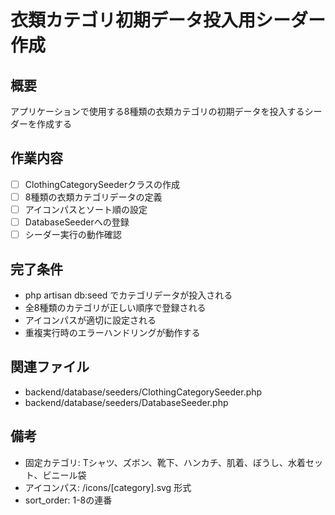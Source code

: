 # 衣類カテゴリ初期データ投入用シーダー作成

## 概要
アプリケーションで使用する8種類の衣類カテゴリの初期データを投入するシーダーを作成する

## 作業内容
- [ ] ClothingCategorySeederクラスの作成
- [ ] 8種類の衣類カテゴリデータの定義
- [ ] アイコンパスとソート順の設定
- [ ] DatabaseSeederへの登録
- [ ] シーダー実行の動作確認

## 完了条件
- php artisan db:seed でカテゴリデータが投入される
- 全8種類のカテゴリが正しい順序で登録される
- アイコンパスが適切に設定される
- 重複実行時のエラーハンドリングが動作する

## 関連ファイル
- backend/database/seeders/ClothingCategorySeeder.php
- backend/database/seeders/DatabaseSeeder.php

## 備考
- 固定カテゴリ: Tシャツ、ズボン、靴下、ハンカチ、肌着、ぼうし、水着セット、ビニール袋
- アイコンパス: /icons/[category].svg 形式
- sort_order: 1-8の連番